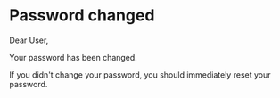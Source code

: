 # Password changed

Dear User,

Your password has been changed.

If you didn't change your password, you should immediately reset your password.